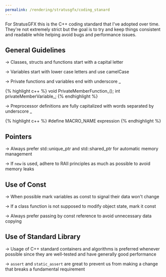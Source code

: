 ```yaml
---
permalink: /rendering/stratusgfx/coding_stanard
---
```


For StratusGFX this is the C++ coding standard that I've adopted over time. They're not extremely strict but the goal is to try and keep things consistent and readable while helping avoid bugs and performance issues.

## General Guidelines

-> Classes, structs and functions start with a capital letter

-> Variables start with lower case letters and use camelCase

-> Private functions and variables end with underscore _

{% highlight c++ %}
void PrivateMemberFunction_();
int privateMemberVariable_;
{% endhighlight %}

-> Preprocessor definitions are fully capitalized with words separated by underscore _

{% highlight c++ %}
#define MACRO_NAME expression
{% endhighlight %}

## Pointers

-> Always prefer std::unique_ptr and std::shared_ptr for automatic memory management

-> If `new` is used, adhere to RAII principles as much as possible to avoid memory leaks

## Use of Const

-> When possible mark variables as const to signal their data won't change

-> If a class function is not supposed to modify object state, mark it const

-> Always prefer passing by const reference to avoid unnecessary data copying

## Use of Standard Library

-> Usage of C++ standard containers and algorithms is preferred whenever possible since they are well-tested and have generally good performance

-> `assert` and `static_assert` are great to prevent us from making a change that breaks a fundamental requirement